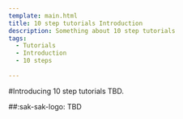 ```yaml
---
template: main.html
title: 10 step tutorials Introduction
description: Something about 10 step tutorials
tags:
  - Tutorials
  - Introduction
  - 10 steps
  
---
```

<!-- GT/GL -->

#Introducing 10 step tutorials
TBD.

##:sak-sak-logo: TBD

<!--- Image references --->


<!--- Internal references --->

<!--- External references --->

